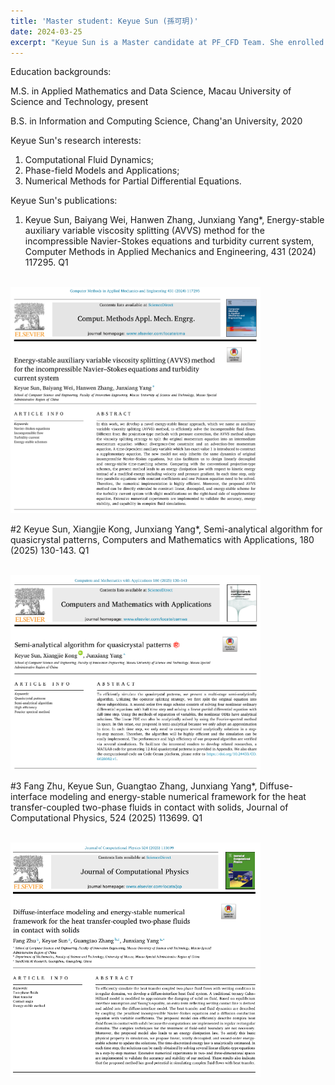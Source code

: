 ```yaml
---
title: 'Master student: Keyue Sun (孫可玥)'
date: 2024-03-25
excerpt: "Keyue Sun is a Master candidate at PF_CFD Team. She enrolled in 2024 spring semester. Her research interests are: CFD and Numerical PDEs.<br/><img src='/images/student1.png' width='200px'>"
---
```


Education backgrounds:

M.S. in Applied Mathematics and Data Science, Macau University of Science and Technology, present

B.S. in Information and Computing Science, Chang'an University, 2020

Keyue Sun's research interests:

1. Computational Fluid Dynamics;
2. Phase-field Models and Applications;
3. Numerical Methods for Partial Differential Equations.

Keyue Sun's publications:

1. Keyue Sun, Baiyang Wei, Hanwen Zhang, Junxiang Yang*, Energy-stable auxiliary variable viscosity splitting (AVVS) method for the incompressible Navier-Stokes equations and turbidity current system, Computer Methods in Applied Mechanics and Engineering, 431 (2024) 117295. Q1

<br/><img src='/images/sunpaper1.png' width='400px'>

#2 Keyue Sun, Xiangjie Kong, Junxiang Yang*, Semi-analytical algorithm for quasicrystal patterns, Computers and Mathematics with Applications, 180 (2025) 130-143. Q1

<br/><img src='/images/kongpaper2.png' width='400px'>

#3 Fang Zhu, Keyue Sun, Guangtao Zhang, Junxiang Yang*, Diffuse-interface modeling and energy-stable numerical framework for the heat transfer-coupled two-phase fluids in contact with solids, Journal of Computational Physics, 524 (2025) 113699. Q1

<br/><img src='/images/sunpaper3.png' width='400px'>
